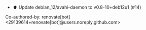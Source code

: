 - ⬆️ Update debian_12/avahi-daemon to v0.8-10+deb12u1 (#14)

Co-authored-by: renovate[bot] <29139614+renovate[bot]@users.noreply.github.com>
